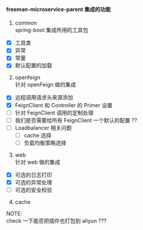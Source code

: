 #### freeman-microservice-parent 集成的功能
1. common  
spring-boot 集成所用的工具包  
- [x] 工具类
- [x] 异常
- [x] 常量
- [x] 默认配置的加载

2. openfeign  
针对 openFeign 做的集成
- [x] 远程调用请求头来源添加
- [x] FeignClient 和 Controller 的 Primer 设置
- [ ] 针对 FeignClient 调用的定制处理
- [ ] 我们是否需要给所有 FeignClient 一个默认的配置 ??
- [ ] Loadbalancer 相关问题
    - [ ] cache 选择
    - [ ] 负载均衡策略选择
    
3. web  
针对 web 做的集成
- [x] 可选的日志打印
- [x] 可选的异常处理
- [ ] 可选的安全校验

4. cache

NOTE:  
check 一下能否把插件也打包到 aliyun ???
